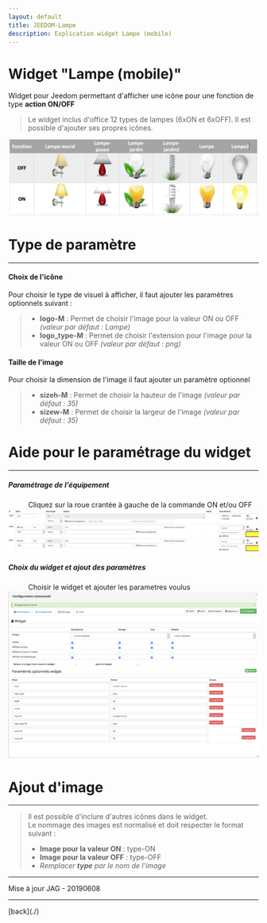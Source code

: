 ```yaml
---
layout: default
title: JEEDOM-Lampe
description: Explication widget Lampe (mobile)
---
```


# Widget "Lampe (mobile)" 

Widget pour Jeedom permettant d'afficher une icône pour une fonction de type <b>action ON/OFF</b>
<blockquote>
    Le widget inclus d'office 12 types de lampes (6xON et 6xOFF). Il est possible d'ajouter ses propres icônes.
</blockquote>
<p><img src="Img/JEEDOM-Lampe--mobile-Visuel.png" alt="Visuels" /></p>

<h1 id="Type de paramètre">Type de paramètre</h1>
<hr />
<h4 id="Logo">Choix de l'icône</h4>
Pour choisir le type de visuel à afficher, il faut ajouter les paramètres optionnels suivant :
<blockquote>
        <ul>
            <li><b>logo-M</b> : Permet de choisir l'image pour la valeur ON ou OFF <i>(valeur par défaut : Lampe)</i></li>
            <li><b>logo_type-M</b> : Permet de choisir l'extension pour l'image pour la valeur ON ou OFF <i>(valeur par défaut : png)</i></li>
        </ul>
</blockquote>

<h4 id="TaIlle">Taille de l'image</h4>
Pour choisir la dimension de l'image il faut ajouter un paramètre optionnel<br/>
<blockquote>
        <ul>
            <li><b>sizeh-M</b> : Permet de choisir la hauteur de l'image <i>(valeur par défaut : 35)</i></li>
            <li><b>sizew-M</b> : Permet de choisir la largeur de l'image <i>(valeur par défaut : 35)</i></li>
        </ul>
</blockquote>

<h1 id="Aide Paramétrage">Aide pour le paramétrage du widget</h1>
<hr />
<h5 id="header-5">Paramétrage de l'équipement</h5>
<dl>
    <dd>Cliquez sur la roue crantée à gauche de la commande ON et/ou OFF</dd>
    <img src="Img/JEEDOM-Lampe--mobile-Acces.png" alt="Access"/>
</dl>

<h5 id="header-5">Choix du widget et ajout des paramètres</h5>
<dl>
    <dd>Choisir le widget et ajouter les parametres voulus</dd>
    <img src="Img/JEEDOM-Lampe--mobile-Configuration.png" alt="Configuration"/>
</dl>
    
<h1 id="Add img">Ajout d'image</h1>
<hr />
<blockquote>
        Il est possible d'inclure d'autres icônes dans le widget.<br/>
        Le nommage des images est normalisé et doit respecter le format suivant :
        <ul>
            <li><b>Image pour la valeur ON</b> : type-ON</li>
            <li><b>Image pour la valeur OFF</b> : type-OFF</li>
            <li><i>Remplacer <b>type</b> par le nom de l'image</i></li>
        </ul>
</blockquote>

<hr />
<dl>
    <dt>Mise à jour JAG - 20190608</dt>
</dl>
<hr />
[back](./)